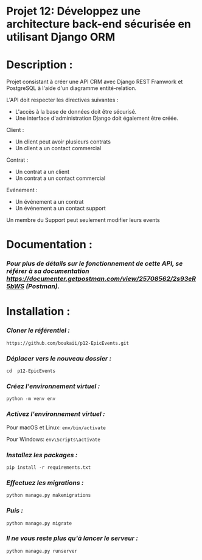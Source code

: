 # Projet 12: Développez une architecture back-end sécurisée en utilisant Django ORM

# Description :
Projet consistant à créer une API CRM avec Django REST Framwork et PostgreSQL à l'aide d'un diagramme entité-relation.


L'API doit respecter les directives suivantes :

* L'accès à la base de données doit être sécurisé.
* Une interface d'administration Django doit également être créée.



 Client :
   * Un client peut avoir plusieurs contrats
   * Un client a un contact commercial

 Contrat :
   * Un contrat a un client
   * Un contrat a un contact commercial

 Evénement :
   * Un événement a un contrat
   * Un événement a un contact support


Un membre du Support peut seulement modifier leurs events



# Documentation :
###  **_Pour plus de détails sur le fonctionnement de cette API, se référer à sa documentation https://documenter.getpostman.com/view/25708562/2s93eR5bWS (Postman)._**

# Installation :

### **_Cloner le référentiel :_**
`https://github.com/boukaii/p12-EpicEvents.git`

###  **_Déplacer vers le nouveau dossier :_**
`cd  p12-EpicEvents`

### **_Créez l'environnement virtuel :_**
`python -m venv env`

### _**Activez l'environnement virtuel :**_
Pour macOS et Linux: `env/bin/activate`

Pour Windows: `env\Scripts\activate`

### **_Installez les packages :_**
`pip install -r requirements.txt`


### **_Effectuez les migrations :_**

`python manage.py makemigrations`

### **_Puis :_** 

`python manage.py migrate`

### **_Il ne vous reste plus qu'à lancer le serveur :_**

`python manage.py runserver`
